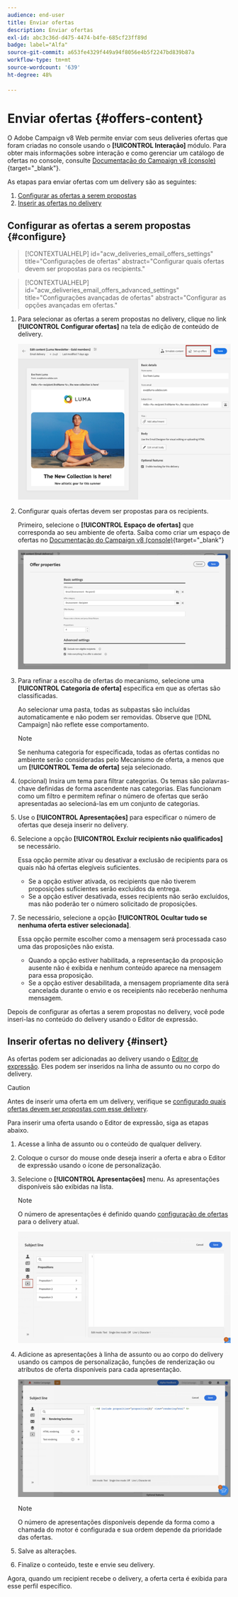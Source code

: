 ```yaml
---
audience: end-user
title: Enviar ofertas
description: Enviar ofertas
exl-id: abc3c36d-d475-4474-b4fe-685cf23ff89d
badge: label="Alfa"
source-git-commit: a653fe4329f449a94f8056e4b5f2247bd839b87a
workflow-type: tm+mt
source-wordcount: '639'
ht-degree: 48%

---
```



# Enviar ofertas {#offers-content}

O Adobe Campaign v8 Web permite enviar com seus deliveries ofertas que foram criadas no console usando o **[!UICONTROL Interação]** módulo. Para obter mais informações sobre interação e como gerenciar um catálogo de ofertas no console, consulte [Documentação do Campaign v8 (console)](https://experienceleague.adobe.com/docs/campaign/campaign-v8/offers/interaction.html?lang=pt-BR){target="_blank"}.

As etapas para enviar ofertas com um delivery são as seguintes:

1. [Configurar as ofertas a serem propostas](#configure)
1. [Inserir as ofertas no delivery](#insert)

## Configurar as ofertas a serem propostas {#configure}

>[!CONTEXTUALHELP]
>id="acw_deliveries_email_offers_settings"
>title="Configurações de ofertas"
>abstract="Configurar quais ofertas devem ser propostas para os recipients."

>[!CONTEXTUALHELP]
>id="acw_deliveries_email_offers_advanced_settings"
>title="Configurações avançadas de ofertas"
>abstract="Configurar as opções avançadas em ofertas."

1. Para selecionar as ofertas a serem propostas no delivery, clique no link **[!UICONTROL Configurar ofertas]** na tela de edição de conteúdo de delivery.

   ![](assets/setup-offers.png)

1. Configurar quais ofertas devem ser propostas para os recipients.

   Primeiro, selecione o **[!UICONTROL Espaço de ofertas]** que corresponda ao seu ambiente de oferta. Saiba como criar um espaço de ofertas no [Documentação do Campaign v8 (console)](https://experienceleague.adobe.com/docs/campaign/campaign-v8/offers/interaction-settings/interaction-offer-spaces.html){target="_blank"}

   ![](assets/create-content-offers.png)

1. Para refinar a escolha de ofertas do mecanismo, selecione uma **[!UICONTROL Categoria de oferta]** específica em que as ofertas são classificadas.

   Ao selecionar uma pasta, todas as subpastas são incluídas automaticamente e não podem ser removidas. Observe que [!DNL Campaign] não reflete esse comportamento.

   >[!NOTE]
   >
   >Se nenhuma categoria for especificada, todas as ofertas contidas no ambiente serão consideradas pelo Mecanismo de oferta, a menos que um **[!UICONTROL Tema de oferta]** seja selecionado.

1. (opcional) Insira um tema para filtrar categorias. Os temas são palavras-chave definidas de forma ascendente nas categorias. Elas funcionam como um filtro e permitem refinar o número de ofertas que serão apresentadas ao selecioná-las em um conjunto de categorias.

1. Use o **[!UICONTROL Apresentações]** para especificar o número de ofertas que deseja inserir no delivery.

1. Selecione a opção **[!UICONTROL Excluir recipients não qualificados]** se necessário.

   Essa opção permite ativar ou desativar a exclusão de recipients para os quais não há ofertas elegíveis suficientes.

   * Se a opção estiver ativada, os recipients que não tiverem proposições suficientes serão excluídos da entrega.
   * Se a opção estiver desativada, esses recipients não serão excluídos, mas não poderão ter o número solicitado de proposições.

1. Se necessário, selecione a opção **[!UICONTROL Ocultar tudo se nenhuma oferta estiver selecionada]**.

   Essa opção permite escolher como a mensagem será processada caso uma das proposições não exista.

   * Quando a opção estiver habilitada, a representação da proposição ausente não é exibida e nenhum conteúdo aparece na mensagem para essa proposição.
   * Se a opção estiver desabilitada, a mensagem propriamente dita será cancelada durante o envio e os receipients não receberão nenhuma mensagem.

Depois de configurar as ofertas a serem propostas no delivery, você pode inseri-las no conteúdo do delivery usando o Editor de expressão.

## Inserir ofertas no delivery {#insert}

As ofertas podem ser adicionadas ao delivery usando o [Editor de expressão](../personalization/gs-personalization.md#access). Eles podem ser inseridos na linha de assunto ou no corpo do delivery.

>[!CAUTION]
>
>Antes de inserir uma oferta em um delivery, verifique se [configurado quais ofertas devem ser propostas com esse delivery](#configure).

Para inserir uma oferta usando o Editor de expressão, siga as etapas abaixo.

1. Acesse a linha de assunto ou o conteúdo de qualquer delivery.

1. Coloque o cursor do mouse onde deseja inserir a oferta e abra o Editor de expressão usando o ícone de personalização.

1. Selecione o **[!UICONTROL Apresentações]** menu. As apresentações disponíveis são exibidas na lista.

   >[!NOTE]
   >
   >O número de apresentações é definido quando [configuração de ofertas](#configure) para o delivery atual.

   ![](assets/offer-insertion.png)

1. Adicione as apresentações à linha de assunto ou ao corpo do delivery usando os campos de personalização, funções de renderização ou atributos de oferta disponíveis para cada apresentação.

   ![](assets/offer-inserted.png)

   >[!NOTE]
   >
   >O número de apresentações disponíveis depende da forma como a chamada do motor é configurada e sua ordem depende da prioridade das ofertas.

1. Salve as alterações.

1. Finalize o conteúdo, teste e envie seu delivery.

Agora, quando um recipient recebe o delivery, a oferta certa é exibida para esse perfil específico.
